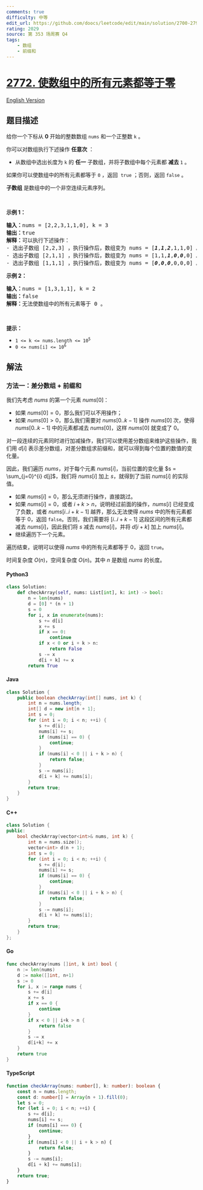 ```yaml
---
comments: true
difficulty: 中等
edit_url: https://github.com/doocs/leetcode/edit/main/solution/2700-2799/2772.Apply%20Operations%20to%20Make%20All%20Array%20Elements%20Equal%20to%20Zero/README.md
rating: 2029
source: 第 353 场周赛 Q4
tags:
    - 数组
    - 前缀和
---
```


<!-- problem:start -->

# [2772. 使数组中的所有元素都等于零](https://leetcode.cn/problems/apply-operations-to-make-all-array-elements-equal-to-zero)

[English Version](/solution/2700-2799/2772.Apply%20Operations%20to%20Make%20All%20Array%20Elements%20Equal%20to%20Zero/README_EN.md)

## 题目描述

<!-- description:start -->

<p>给你一个下标从 <strong>0</strong> 开始的整数数组 <code>nums</code> 和一个正整数 <code>k</code> 。</p>

<p>你可以对数组执行下述操作 <strong>任意次</strong> ：</p>

<ul>
	<li>从数组中选出长度为 <code>k</code> 的 <strong>任一</strong> 子数组，并将子数组中每个元素都 <strong>减去</strong> <code>1</code> 。</li>
</ul>

<p>如果你可以使数组中的所有元素都等于 <code>0</code> ，返回&nbsp; <code>true</code><em> </em>；否则，返回<em> </em><code>false</code><em> </em>。</p>

<p><strong>子数组</strong> 是数组中的一个非空连续元素序列。</p>

<p>&nbsp;</p>

<p><strong>示例 1：</strong></p>

<pre><strong>输入：</strong>nums = [2,2,3,1,1,0], k = 3
<strong>输出：</strong>true
<strong>解释：</strong>可以执行下述操作：
- 选出子数组 [2,2,3] ，执行操作后，数组变为 nums = [<em><strong>1</strong></em>,<em><strong>1</strong></em>,<em><strong>2</strong></em>,1,1,0] 。
- 选出子数组 [2,1,1] ，执行操作后，数组变为 nums = [1,1,<em><strong>1</strong></em>,<em><strong>0</strong></em>,<em><strong>0</strong></em>,0] 。
- 选出子数组 [1,1,1] ，执行操作后，数组变为 nums = [<em><strong>0</strong></em>,<em><strong>0</strong></em>,<em><strong>0</strong></em>,0,0,0] 。
</pre>

<p><strong>示例 2：</strong></p>

<pre><strong>输入：</strong>nums = [1,3,1,1], k = 2
<strong>输出：</strong>false
<strong>解释：</strong>无法使数组中的所有元素等于 0 。
</pre>

<p>&nbsp;</p>

<p><strong>提示：</strong></p>

<ul>
	<li><code>1 &lt;= k &lt;= nums.length &lt;= 10<sup>5</sup></code></li>
	<li><code>0 &lt;= nums[i] &lt;= 10<sup>6</sup></code></li>
</ul>

<!-- description:end -->

## 解法

<!-- solution:start -->

### 方法一：差分数组 + 前缀和

我们先考虑 $nums$ 的第一个元素 $nums[0]$：

-   如果 $nums[0] = 0$，那么我们可以不用操作；
-   如果 $nums[0] \gt 0$，那么我们需要对 $nums[0..k-1]$ 操作 $nums[0]$ 次，使得 $nums[0..k-1]$ 中的元素都减去 $nums[0]$，这样 $nums[0]$ 就变成了 $0$。

对一段连续的元素同时进行加减操作，我们可以使用差分数组来维护这些操作，我们用 $d[i]$ 表示差分数组，对差分数组求前缀和，就可以得到每个位置的数值的变化量。

因此，我们遍历 $nums$，对于每个元素 $nums[i]$，当前位置的变化量 $s = \sum_{j=0}^{i} d[j]$，我们将 $nums[i]$ 加上 $s$，就得到了当前 $nums[i]$ 的实际值。

-   如果 $nums[i] = 0$，那么无须进行操作，直接跳过。
-   如果 $nums[i]=0$，或者 $i + k \gt n$，说明经过前面的操作，$nums[i]$ 已经变成了负数，或者 $nums[i..i+k-1]$ 越界，那么无法使得 $nums$ 中的所有元素都等于 $0$，返回 `false`。否则，我们需要将 $[i..i+k-1]$ 这段区间的所有元素都减去 $nums[i]$，因此我们将 $s$ 减去 $nums[i]$，并将 $d[i+k]$ 加上 $nums[i]$。
-   继续遍历下一个元素。

遍历结束，说明可以使得 $nums$ 中的所有元素都等于 $0$，返回 `true`。

时间复杂度 $O(n)$，空间复杂度 $O(n)$。其中 $n$ 是数组 $nums$ 的长度。

<!-- tabs:start -->

#### Python3

```python
class Solution:
    def checkArray(self, nums: List[int], k: int) -> bool:
        n = len(nums)
        d = [0] * (n + 1)
        s = 0
        for i, x in enumerate(nums):
            s += d[i]
            x += s
            if x == 0:
                continue
            if x < 0 or i + k > n:
                return False
            s -= x
            d[i + k] += x
        return True
```

#### Java

```java
class Solution {
    public boolean checkArray(int[] nums, int k) {
        int n = nums.length;
        int[] d = new int[n + 1];
        int s = 0;
        for (int i = 0; i < n; ++i) {
            s += d[i];
            nums[i] += s;
            if (nums[i] == 0) {
                continue;
            }
            if (nums[i] < 0 || i + k > n) {
                return false;
            }
            s -= nums[i];
            d[i + k] += nums[i];
        }
        return true;
    }
}
```

#### C++

```cpp
class Solution {
public:
    bool checkArray(vector<int>& nums, int k) {
        int n = nums.size();
        vector<int> d(n + 1);
        int s = 0;
        for (int i = 0; i < n; ++i) {
            s += d[i];
            nums[i] += s;
            if (nums[i] == 0) {
                continue;
            }
            if (nums[i] < 0 || i + k > n) {
                return false;
            }
            s -= nums[i];
            d[i + k] += nums[i];
        }
        return true;
    }
};
```

#### Go

```go
func checkArray(nums []int, k int) bool {
	n := len(nums)
	d := make([]int, n+1)
	s := 0
	for i, x := range nums {
		s += d[i]
		x += s
		if x == 0 {
			continue
		}
		if x < 0 || i+k > n {
			return false
		}
		s -= x
		d[i+k] += x
	}
	return true
}
```

#### TypeScript

```ts
function checkArray(nums: number[], k: number): boolean {
    const n = nums.length;
    const d: number[] = Array(n + 1).fill(0);
    let s = 0;
    for (let i = 0; i < n; ++i) {
        s += d[i];
        nums[i] += s;
        if (nums[i] === 0) {
            continue;
        }
        if (nums[i] < 0 || i + k > n) {
            return false;
        }
        s -= nums[i];
        d[i + k] += nums[i];
    }
    return true;
}
```

<!-- tabs:end -->

<!-- solution:end -->

<!-- problem:end -->
